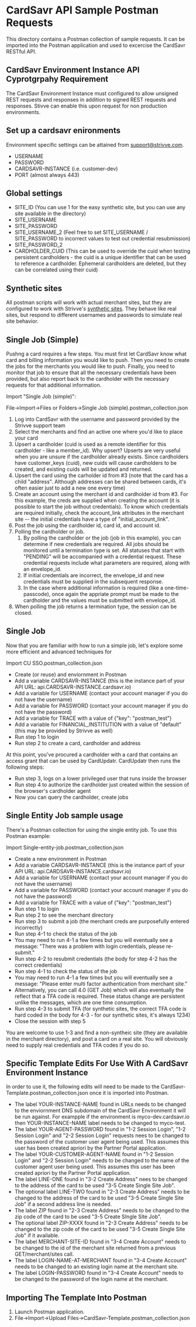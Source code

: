 # CardSavr API Sample Postman Requests

This directory contains a Postman collection of sample requests.  It can be imported into the Postman application and used to excercise the CardSavr RESTful API.  

## CardSavr Environment Instance API Cyprotgrpahy Requirement

The CardSavr Environment Instance must configured to allow unsigned REST requests and responses in addition to signed REST requests and responses.  Stivve can enable this upon request for non production environments.

## Set up a cardsavr enironments

Environment specific settings can be attained from support@strivve.com.  

- USERNAME
- PASSWORD
- CARDSAVR-INSTANCE (i.e. customer-dev)
- PORT (almost always 443)

## Global settings

- SITE_ID (You can use 1 for the easy synthetic site, but you can use any site available in the directory)
- SITE_USERNAME 
- SITE_PASSWORD
- SITE_USERNAME_2  (Feel free to set SITE_USERNAME / SITE_PASSWORD to incorrect values to test out credential resubmission)
- SITE_PASSWORD_2
- CARDHOLDER_CUID  (This can be used to override the cuid when testing persistent cardholders - the cuid is a unique identifier that can be used to reference a cardholder.  Ephemeral cardholders are deleted, but they can be correlated using their cuid)

## Synthetic sites

All postman scripts will work with actual merchant sites, but they are configured to work with Strivve's [synthetic sites](https://developers.strivve.com/testing/site-testing#user-experience-testing-synthetic-sites).  They behave like real sites, but respond to different usernames and passwords to simulate real site behavior.

## Single Job (Simple)

Pushng a card requires a few steps.  You must first let CardSavr know what card and billing information you would like to push.  Then you need to create the jobs for the merchants you would like to push.  Finally, you need to monitor that job to ensure that all the necessary credentials have been provided, but also report back to the cardholder with the necessary requests for that additional information.

Import "Single Job (simple)":

File->Import->Files or Folders->Single Job (simple).postman_collection.json

1. Log into CardSavr with the username and password provided by the Strivve support team
2. Select the merchants and find an active one where you'd like to place your card
3. Upsert a cardholder (cuid is used as a remote identifier for this cardholder - like a member_id).  Why upsert?  Upserts are very useful when you are unsure if the cardholder already exists.  Since cardholders have customer_keys (cuid), new cuids will cause cardholders to be created, and existing cuids will be updated and returned.
4. Upsert the card using the carholder id from #3 (note that the card has a child "address".  Although addresses can be shared between cards, it's often easier just to add a new one every time)
5. Create an account using the merchant id and cardholder id from #3.  For this example, the creds are supplied when creating the account (it is possible to start the job without credentials).  To know which credentials are required initially, check the account_link attributes in the merchant site -- the initial credentials have a type of "initial_account_link".
6. Post the job using the cardholder id, card id, and account id. 
7. Polling the cardholder or job.
    1. By polling the cardholder or the job (job in this example), you can determine if new credentials are required.  All jobs should be monitored until a termination type is set.  All statuses that start with "PENDING" will be accompanied with a credential request.  These credential requests include what parameters are required, along with an envelope_id.
    2. If initial credentials are incorrect, the envelope_id and new credentials must be supplied in the subsequent response.
    3. In the case where additional information is required (like a one-time-passcode), once again the appriate prompt must be made to the cardholder and the values must be submitted with envelope_id.
8. When polling the job returns a termination type, the session can be closed.  

## Single Job

Now that you are familiar with how to run a simple job, let's explore some more efficient and advanced techniques for 

Import CU SSO.postman_collection.json

- Create (or reuse) and enviornment in Postman
- Add a variable CARDSAVR-INSTANCE (this is the instance part of your API URL: api.CARDSAVR-INSTANCE.cardsavr.io)
- Add a variable for USERNAME (contact your account manager if you do not have the username)
- Add a variable for PASSWORD (contact your account manager if you do not have the password)
- Add a variable for TRACE with a value of {"key": "postman_test"}
- Add a variable for FINANCIAL_INSTITUTION with a value of "default" (this may be provided by Strivve as well)
- Run step 1 to login
- Run step 2 to create a card, cardholder and address

At this point, you've procured a cardholder with a card that contains an access grant that can be used by CardUpdatr.  CardUpdatr then runs the following steps:

- Run step 3, logs on a lower privileged user that runs inside the browser
- Run step 4 to authorize the cardholder just created within the session of the browser's cardholder agent
- Now you can query the cardholder, create jobs


## Single Entity Job sample usage

There's a Postman collection for using the single entity job.  To use this Postman example:

Import Single-entity-job.postman_collection.json

- Create a new environment in Postman
- Add a variable CARDSAVR-INSTANCE (this is the instance part of your API URL: api.CARDSAVR-INSTANCE.cardsavr.io)
- Add a variable for USERNAME (contact your account manager if you do not have the username)
- Add a variable for PASSWORD (contact your account manager if you do not have the password)
- Add a variable for TRACE with a value of {"key": "postman_test"}
- Run step 1 to login
- Run step 2 to see the merchant directory
- Run step 3 to submit a job (the merchant creds are purposefully entered incorrectly)
- Run step 4-1 to check the status of the job
- You may need to run 4-1 a few times but you will eventually see a message:  "There was a problem with login credentials, please re-submit."
- Run step 4-2 to resubmit credentials (the body for step 4-2 has the correct credentials)
- Run step 4-1 to check the status of the job
- You may need to run 4-1 a few times but you will eventually see a message:  "Please enter multi factor authentication from merchant site."
- Alternatively, you can call 4.0 (GET Job) which will also eventually the reflect that a TFA code is required. These status change are persistent unlike the messages, which are one time consumption.
- Run step 4-3 to submit TFA (for synthetic sites, the correct TFA code is hard coded in the body for 4-3 - for our synthetic sites, it's always 1234)
- Close the session with step 5

You are welcome to use 1-3 and find a non-syntheic site (they are available in the merchant directory), and post a card on a real site.  You will obviously need to supply real credentials and TFA codes if you do so.

## Specific Template Edits For Use With A CardSavr Environment Instance

In order to use it, the following edits will need to be made to the CardSavr-Template.postman_collection.json once it is imported into Postman.

- The label YOUR-INSTANCE-NAME found in URLs needs to be changed to the enviornment DNS subdomain of the CardSavr Environment it will be run against.  For exampple if the environment is myco-dev.cardsavr.io then YOUR-INSTANCE-NAME label needs to be changed to myco-test.
- The label YOUR-AGENT-PASSWORD found in "1-2 Session Login", "1-2 Session Login" and "2-2 Session Login" requests nees to be changed to the password of the customer user agent being used. This assumes this user has been created apriori by the Partner Portal application.
- The label YOUR-CUSTOMER-AGENT-NAME found in "1-2 Session Login" and "2-2 Session Login" needs to be changed to the name of the customer agent user being used.  This assumes this user has been created apriori by the Partner Portal application.
- The label LINE-ONE found in "3-2 Create Address" nees to be changed to the address of the card to be used "3-5 Create Single Site Job".
- The optional label LINE-TWO found in "2-3 Create Address" needs to be changed to the address of the card to be used "3-5 Create Single Site Job" if a second address line is needed. 
- The label ZIP found in "2-3 Create Address" needs to be changed to the zip code of the card to be used "3-5 Create SIngle Site Job".
- The optional label ZIP-XXXX found in "2-3 Create Address" needs to be changed to the zip code of the card to be used "3-5 Create Single Site Job" if it available.
- The label MERCHANT-SITE-ID found in "3-4 Create Account" needs to be changed to the id of the merchant site returned from a previous GET/merchant/sites call.
- The label LOGIN-NAME-AT-MERCHANT found in "3-4 Create Account" needs to be changed to an existing login name at the merchant site.
- The label LOGIN-PASSWORD found in "3-4 Create Account" needs to be changed to the password of the login name at the merchant.




## Importing The Template Into Postman

1. Launch Postman application.
2. File->Import->Upload Files->CardSavr-Template.postman_collection.json
